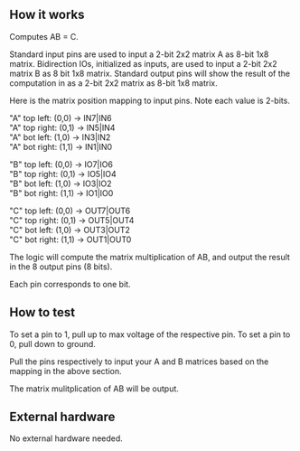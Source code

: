 <!---

This file is used to generate your project datasheet. Please fill in the information below and delete any unused
sections.

You can also include images in this folder and reference them in the markdown. Each image must be less than
512 kb in size, and the combined size of all images must be less than 1 MB.
-->

## How it works
Computes AB = C.

Standard input pins are used to input a 2-bit 2x2 matrix A as 8-bit 1x8 matrix. Bidirection IOs, initialized as inputs, are used to input a 2-bit 2x2 matrix B as 8 bit 1x8 matrix. Standard output pins will show the result of the computation in as a 2-bit 2x2 matrix as 8-bit 1x8 matrix.

Here is the matrix position mapping to input pins. Note each value is 2-bits.

"A" top left:    (0,0)   -> IN7|IN6\
"A" top right:   (0,1)   -> IN5|IN4\
"A" bot left:    (1,0)   -> IN3|IN2\
"A" bot right:   (1,1)   -> IN1|IN0

"B" top left:    (0,0)   -> IO7|IO6\
"B" top right:   (0,1)   -> IO5|IO4\
"B" bot left:    (1,0)   -> IO3|IO2\
"B" bot right:   (1,1)   -> IO1|IO0

"C" top left:    (0,0)   -> OUT7|OUT6\
"C" top right:   (0,1)   -> OUT5|OUT4\
"C" bot left:    (1,0)   -> OUT3|OUT2\
"C" bot right:   (1,1)   -> OUT1|OUT0

The logic will compute the matrix multiplication of AB, and output the result in the 8 output pins (8 bits).

Each pin corresponds to one bit.

## How to test

To set a pin to 1, pull up to max voltage of the respective pin.
To set a pin to 0, pull down to ground.

Pull the pins respectively to input your A and B matrices based on the mapping in the above section.

The matrix mulitplication of AB will be output.

## External hardware

No external hardware needed.
